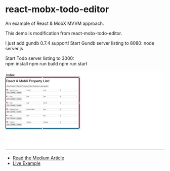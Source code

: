 # react-mobx-todo-editor
An example of React &amp; MobX MVVM approach.

This demo is modification from react-mobx-todo-editor.

I just add gundb 0.7.4 support!
Start Gundb server listing to 8080:
node server.js

Start Todo server listing to 3000:  
npm install
npm run build
npm run start

![Example Image](https://github.com/gordongordon/propertytodos/blob/master/screen.png "Example Image")

* [Read the Medium Article](https://medium.com/@MattiaManzati/building-a-react-mobx-application-with-mvvm-ec0b3e3c8786#.ta4m76g20)
* [Live Example](https://mattiamanzati.github.io/react-mobx-todo-editor/build)

